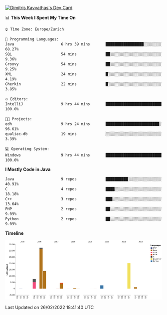 <a href="https://app.daily.dev/JimR21"><img src="https://api.daily.dev/devcards/1a6ea627b9cf4de4a4f1b5f5cac8c85e.png?r=t8i" width="400" alt="Dimitris Kavvathas's Dev Card"/></a>

<!--START_SECTION:waka-->
📊 **This Week I Spent My Time On** 

```text
⌚︎ Time Zone: Europe/Zurich

💬 Programming Languages: 
Java                     6 hrs 39 mins       █████████████████░░░░░░░░   68.27% 
SQL                      54 mins             ██░░░░░░░░░░░░░░░░░░░░░░░   9.36% 
Groovy                   54 mins             ██░░░░░░░░░░░░░░░░░░░░░░░   9.25% 
XML                      24 mins             █░░░░░░░░░░░░░░░░░░░░░░░░   4.19% 
Gherkin                  22 mins             █░░░░░░░░░░░░░░░░░░░░░░░░   3.85%

🔥 Editors: 
IntelliJ                 9 hrs 44 mins       █████████████████████████   100.0%

🐱‍💻 Projects: 
edh                      9 hrs 24 mins       ████████████████████████░   96.61% 
qualiac-db               19 mins             ░░░░░░░░░░░░░░░░░░░░░░░░░   3.39%

💻 Operating System: 
Windows                  9 hrs 44 mins       █████████████████████████   100.0%

```

**I Mostly Code in Java** 

```text
Java                     9 repos             ██████████░░░░░░░░░░░░░░░   40.91% 
C                        4 repos             ████░░░░░░░░░░░░░░░░░░░░░   18.18% 
C++                      3 repos             ███░░░░░░░░░░░░░░░░░░░░░░   13.64% 
PHP                      2 repos             ██░░░░░░░░░░░░░░░░░░░░░░░   9.09% 
Python                   2 repos             ██░░░░░░░░░░░░░░░░░░░░░░░   9.09%

```


**Timeline**

![Chart not found](https://raw.githubusercontent.com/JimR21/JimR21/master/charts/bar_graph.png) 


 Last Updated on 26/02/2022 18:41:40 UTC
<!--END_SECTION:waka-->

<!--
**JimR21/JimR21** is a ✨ _special_ ✨ repository because its `README.md` (this file) appears on your GitHub profile.

Here are some ideas to get you started:

- 🔭 I’m currently working on ...
- 🌱 I’m currently learning ...
- 👯 I’m looking to collaborate on ...
- 🤔 I’m looking for help with ...
- 💬 Ask me about ...
- 📫 How to reach me: ...
- 😄 Pronouns: ...
- ⚡ Fun fact: ...
-->
